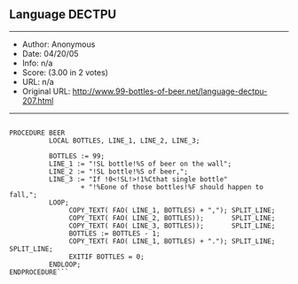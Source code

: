 
## Language DECTPU ##
---
- Author: Anonymous
- Date: 04/20/05
- Info: n/a
- Score:  (3.00 in 2 votes)
- URL: n/a
- Original URL: http://www.99-bottles-of-beer.net/language-dectpu-207.html
---

```DEC's Pascal-like "Text Processing Utility."

PROCEDURE BEER
          LOCAL BOTTLES, LINE_1, LINE_2, LINE_3;

          BOTTLES := 99;
          LINE_1 := "!SL bottle!%S of beer on the wall";
          LINE_2 := "!SL bottle!%S of beer,";
          LINE_3 := "If !0<!SL!>!1%Cthat single bottle"
                  + "!%Eone of those bottles!%F should happen to fall,";
          LOOP;
               COPY_TEXT( FAO( LINE_1, BOTTLES) + ","); SPLIT_LINE;
               COPY_TEXT( FAO( LINE_2, BOTTLES));       SPLIT_LINE;
               COPY_TEXT( FAO( LINE_3, BOTTLES));       SPLIT_LINE;
               BOTTLES := BOTTLES - 1;
               COPY_TEXT( FAO( LINE_1, BOTTLES) + "."); SPLIT_LINE;
SPLIT_LINE;
               EXITIF BOTTLES = 0;
          ENDLOOP;
ENDPROCEDURE```